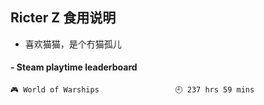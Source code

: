 ## Ricter Z 食用说明
- 喜欢猫猫，是个冇猫孤儿

<!-- steam-box start -->
#### - Steam playtime leaderboard
```text
🎮 World of Warships                 🕘 237 hrs 59 mins
```
<!-- Powered by https://github.com/YouEclipse/steam-box . -->
<!-- steam-box end -->
